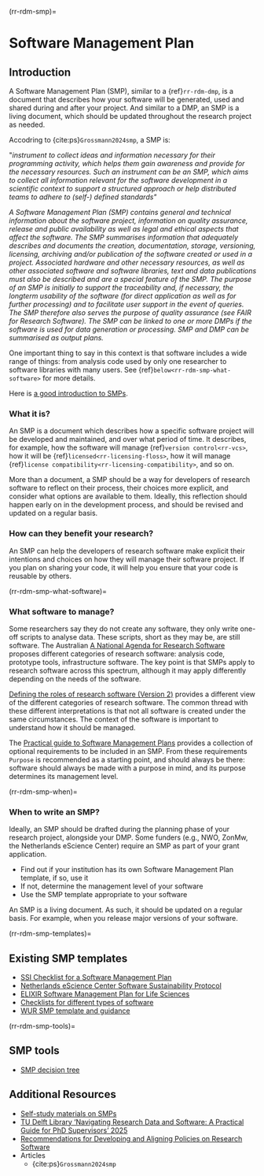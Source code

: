 (rr-rdm-smp)=
# Software Management Plan
## Introduction
A Software Management Plan (SMP), similar to a {ref}`rr-rdm-dmp`, is a document that describes how your software will be generated, used and shared during and after your project.
And similar to a DMP, an SMP is a living document, which should be updated throughout the research project as needed.

Accodring to {cite:ps}`Grossmann2024smp`, a SMP is:

"_instrument to collect ideas and information necessary for their programming activity, which helps them gain awareness and provide for the necessary resources. Such an instrument can be an SMP, which aims to collect all information relevant for the software development in a scientific context to support a structured approach or help distributed teams to adhere to (self-) defined standards"_

_A Software Management Plan (SMP) contains general and technical information about the software project, information on quality assurance, release and public availability as well as legal and ethical aspects that affect the software. The SMP summarises information that adequately describes and documents the creation, documentation, storage, versioning, licensing, archiving and/or publication of the software created or used in a project. Associated hardware and other necessary resources, as well as other associated software and software libraries, text and data publications must also be described and are a special feature of the SMP.
The purpose of an SMP is initially to support the traceability and, if necessary, the longterm usability of the software (for direct application as well as for further processing) and to facilitate user support in the event of queries. The SMP therefore also serves the
purpose of quality assurance (see FAIR for Research Software). The SMP can be linked to one or more DMPs if the software is used for data generation or processing. SMP and DMP can be summarised as output plans._

One important thing to say in this context is that software includes a wide range of things: from analysis code used by only one researcher to software libraries with many users. See {ref}`below<rr-rdm-smp-what-software>` for more details.

Here is [a good introduction to SMPs](https://tu-delft-dcc.github.io/docs/software/fair_software/software_management_plan.html).

### What it is?
An SMP is a document which describes how a specific software project will be developed and maintained, and over what period of time.
It describes, for example, how the software will manage {ref}`version control<rr-vcs>`, how it will be {ref}`licensed<rr-licensing-floss>`, how it will manage {ref}`license compatibility<rr-licensing-compatibility>`, and so on.

More than a document, a SMP should be a way for developers of research software to reflect on their process,  their choices more explicit, and consider what options are available to them.
Ideally, this reflection should happen early on in the development process, and should be revised and updated on a regular basis.

### How can they benefit your research?
An SMP can help the developers of research software make explicit their intentions and choices on how they will manage their software project.
If you plan on sharing your code, it will help you ensure that your code is reusable by others.

(rr-rdm-smp-what-software)=
### What software to manage?
Some researchers say they do not create any software, they only write one-off scripts to analyse data.
These scripts, short as they may be, are still software.
The Australian [A National Agenda for Research Software](https://ardc.edu.au/project/research-software-agenda-for-australia/) proposes different categories of research software: analysis code, prototype tools, infrastructure software.
The key point is that SMPs apply to research software across this spectrum, although it may apply differently depending on the needs of the software.

[Defining the roles of research software (Version 2)](https://doi.org/10.54900/xdh2x-kj281) provides a different view of the different categories of research software.
The common thread with these different interpretations is that not all software is created under the same circumstances.
The context of the software is important to understand how it should be managed.

The [Practical guide to Software Management Plans](https://doi.org/10.5281/zenodo.7038280) provides a collection of optional requirements to be included in an SMP.
From these requirements `Purpose` is recommended as a starting point, and should always be there: software should always be made with a purpose in mind, and its purpose determines its management level.

(rr-rdm-smp-when)=
### When to write an SMP?
Ideally, an SMP should be drafted during the planning phase of your research project, alongside your DMP. 
Some funders (e.g., NWO, ZonMw, the Netherlands eScience Center) require an SMP as part of your grant application.

- Find out if your institution has its own Software Management Plan template, if so, use it
- If not, determine the management level of your software
- Use the SMP template appropriate to your software

An SMP is a living document.
As such, it should be updated on a regular basis.
For example, when you release major versions of your software.

(rr-rdm-smp-templates)=
## Existing SMP templates
- [SSI Checklist for a Software Management Plan](https://doi.org/10.5281/zenodo.1422656)
- [Netherlands eScience Center Software Sustainability Protocol](https://doi.org/10.5281/zenodo.1451750)
- [ELIXIR Software Management Plan for Life Sciences](https://doi.org/10.37044/osf.io/k8znb)
- [Checklists for different types of software](https://gitlab.com/HDBI/data-management/checklists/)
- [WUR SMP template and guidance](https://doi.org/10.5281/zenodo.10473646)


(rr-rdm-smp-tools)=
## SMP tools
- [SMP decision tree](https://smp.research.software/)

## Additional Resources
- [Self-study materials on SMPs](https://esciencecenter-digital-skills.github.io/research-software-support/modules/softwaremanagementplans/slides-smp)
- [TU Delft Library ‘Navigating Research Data and Software: A Practical Guide for PhD Supervisors’ 2025](https://www.youtube.com/watch?v=5Zy3l4dTJd4)
- [Recommendations for Developing and Aligning Policies on Research Software](https://doi.org/10.5281/zenodo.13740998)
- Articles
   - {cite:ps}`Grossmann2024smp`
